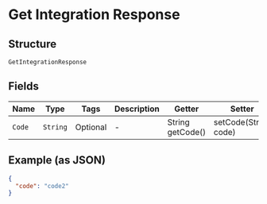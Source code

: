 
# Get Integration Response

## Structure

`GetIntegrationResponse`

## Fields

| Name | Type | Tags | Description | Getter | Setter |
|  --- | --- | --- | --- | --- | --- |
| `Code` | `String` | Optional | - | String getCode() | setCode(String code) |

## Example (as JSON)

```json
{
  "code": "code2"
}
```

